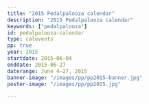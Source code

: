 ```yaml
---
title: "2015 Pedalpalooza calendar"
description: "2015 Pedalpalooza calendar"
keywords: ["pedalpalooza"]
id: pedalpalooza-calendar
type: calevents
pp: true
year: 2015
startdate: 2015-06-04
enddate: 2015-06-27
daterange: June 4–27, 2015
banner-image: "/images/pp/pp2015-banner.jpg"
poster-image: "/images/pp/pp2015.jpg"

---
```

